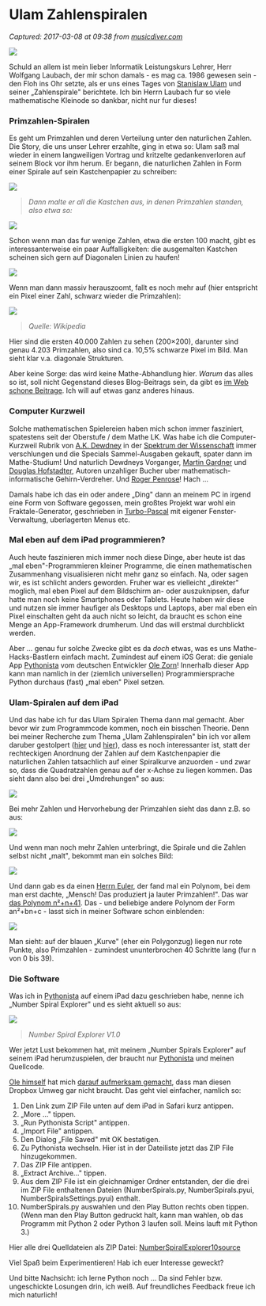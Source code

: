 # Ulam Zahlenspiralen

_Captured: 2017-03-08 at 09:38 from [musicdiver.com](http://musicdiver.com/wordpress/2017/02/ulam-zahlenspiralen/)_

![](http://musicdiver.com/wordpress/wp-content/uploads/2017/03/numberspiralscreenshot-3-816x733.jpg)

Schuld an allem ist mein lieber Informatik Leistungskurs Lehrer, Herr Wolfgang Laubach, der mir schon damals - es mag ca. 1986 gewesen sein - den Floh ins Ohr setzte, als er uns eines Tages von [Stanislaw Ulam](https://de.wikipedia.org/wiki/Stanis%C5%82aw_Marcin_Ulam) und seiner „Zahlenspirale" berichtete. Ich bin Herrn Laubach fur so viele mathematische Kleinode so dankbar, nicht nur fur dieses!

### Primzahlen-Spiralen

Es geht um Primzahlen und deren Verteilung unter den naturlichen Zahlen. Die Story, die uns unser Lehrer erzahlte, ging in etwa so: Ulam saß mal wieder in einem langweiligen Vortrag und kritzelte gedankenverloren auf seinem Block vor ihm herum. Er begann, die naturlichen Zahlen in Form einer Spirale auf sein Kastchenpapier zu schreiben:

![](http://musicdiver.com/wordpress/wp-content/uploads/2017/03/img_0366.png)

> _Dann malte er all die Kastchen aus, in denen Primzahlen standen, also etwa so:_

![](http://musicdiver.com/wordpress/wp-content/uploads/2017/03/img_0371.png)

Schon wenn man das fur wenige Zahlen, etwa die ersten 100 macht, gibt es interessanterweise ein paar Auffalligkeiten: die ausgemalten Kastchen scheinen sich gern auf Diagonalen Linien zu haufen!

![](http://musicdiver.com/wordpress/wp-content/uploads/2017/03/img_0374.png)

Wenn man dann massiv herauszoomt, fallt es noch mehr auf (hier entspricht ein Pixel einer Zahl, schwarz wieder die Primzahlen):

![](http://musicdiver.com/wordpress/wp-content/uploads/2017/03/img_0193.png)

> _Quelle: Wikipedia_

Hier sind die ersten 40.000 Zahlen zu sehen (200×200), darunter sind genau 4.203 Primzahlen, also sind ca. 10,5% schwarze Pixel im Bild. Man sieht klar v.a. diagonale Strukturen.

Aber keine Sorge: das wird keine Mathe-Abhandlung hier. _Warum_ das alles so ist, soll nicht Gegenstand dieses Blog-Beitrags sein, da gibt es [im Web schone Beitrage](http://ulamspiral.com). Ich will auf etwas ganz anderes hinaus.

### Computer Kurzweil

Solche mathematischen Spielereien haben mich schon immer fasziniert, spatestens seit der Oberstufe / dem Mathe LK. Was habe ich die Computer-Kurzweil Rubrik von [A.K. Dewdney](https://en.wikipedia.org/wiki/Alexander_Dewdney) in der [Spektrum der Wissenschaft](http://spektrum.de) immer verschlungen und die Specials Sammel-Ausgaben gekauft, spater dann im Mathe-Studium! Und naturlich Dewdneys Vorganger, [Martin Gardner](http://www.martin-gardner.org) und [Douglas Hofstadter](https://en.wikipedia.org/wiki/Douglas_Hofstadter), Autoren unzahliger Bucher uber mathematisch-informatische Gehirn-Verdreher. Und [Roger Penrose](https://en.wikipedia.org/wiki/Roger_Penrose)! Hach …

Damals habe ich das ein oder andere „Ding" dann an meinem PC in irgend eine Form von Software gegossen, mein großtes Projekt war wohl ein Fraktale-Generator, geschrieben in [Turbo-Pascal](https://de.wikipedia.org/wiki/Turbo_Pascal) mit eigener Fenster-Verwaltung, uberlagerten Menus etc.

### Mal eben auf dem iPad programmieren?

Auch heute faszinieren mich immer noch diese Dinge, aber heute ist das „mal eben"-Programmieren kleiner Programme, die einen mathematischen Zusammenhang visualisieren nicht mehr ganz so einfach. Na, oder sagen wir, es ist schlicht anders geworden. Fruher war es vielleicht „direkter" moglich, mal eben Pixel auf dem Bildschirm an- oder auszuknipsen, dafur hatte man noch keine Smartphones oder Tablets. Heute haben wir diese und nutzen sie immer haufiger als Desktops und Laptops, aber mal eben ein Pixel einschalten geht da auch nicht so leicht, da braucht es schon eine Menge an App-Framework drumherum. Und das will erstmal durchblickt werden.

Aber … genau fur solche Zwecke gibt es da _doch_ etwas, was es uns Mathe-Hacks-Bastlern einfach macht. Zumindest auf einem iOS Gerat: die geniale App [Pythonista](https://itunes.apple.com/de/app/pythonista-3/id1085978097?mt=8&at=10lHSv&ct=blog) vom deutschen Entwickler [Ole Zorn](https://twitter.com/olemoritz)! Innerhalb dieser App kann man namlich in der (ziemlich universellen) Programmiersprache Python durchaus (fast) „mal eben" Pixel setzen.

### Ulam-Spiralen auf dem iPad

Und das habe ich fur das Ulam Spiralen Thema dann mal gemacht. Aber bevor wir zum Programmcode kommen, noch ein bisschen Theorie. Denn bei meiner Recherche zum Thema „Ulam Zahlenspiralen" bin ich vor allem daruber gestolpert ([hier](http://www.naturalnumbers.org/sparticle.html) und [hier](http://www.numberspiral.com/index.html)), dass es noch interessanter ist, statt der rechteckigen Anordnung der Zahlen auf dem Kastchenpapier die naturlichen Zahlen tatsachlich auf einer Spiralkurve anzuorden - und zwar so, dass die Quadratzahlen genau auf der x-Achse zu liegen kommen. Das sieht dann also bei drei „Umdrehungen" so aus:

![](http://musicdiver.com/wordpress/wp-content/uploads/2017/03/numberspiralscreenshot.jpg)

Bei mehr Zahlen und Hervorhebung der Primzahlen sieht das dann z.B. so aus:

![](http://musicdiver.com/wordpress/wp-content/uploads/2017/03/numberspiralscreenshot-1.jpg)

Und wenn man noch mehr Zahlen unterbringt, die Spirale und die Zahlen selbst nicht „malt", bekommt man ein solches Bild:

![](http://musicdiver.com/wordpress/wp-content/uploads/2017/03/numberspiralscreenshot-2.jpg)

Und dann gab es da einen [Herrn Euler](https://de.wikipedia.org/wiki/Leonhard_Euler), der fand mal ein Polynom, bei dem man erst dachte, „Mensch! Das produziert ja lauter Primzahlen!". Das war [das Polynom n²+n+41](http://horstth.de/?p=1849). Das - und beliebige andere Polynom der Form an²+bn+c - lasst sich in meiner Software schon einblenden:

![](http://musicdiver.com/wordpress/wp-content/uploads/2017/03/numberspiralscreenshot-3.jpg)

Man sieht: auf der blauen „Kurve" (eher ein Polygonzug) liegen nur rote Punkte, also Primzahlen - zumindest ununterbrochen 40 Schritte lang (fur n von 0 bis 39).

### Die Software

Was ich in [Pythonista](https://itunes.apple.com/de/app/pythonista-3/id1085978097?mt=8&at=10lHSv&ct=blog) auf einem iPad dazu geschrieben habe, nenne ich „Number Spiral Explorer" und es sieht aktuell so aus:

![](http://musicdiver.com/wordpress/wp-content/uploads/2017/03/img_0211.jpg)

> _Number Spiral Explorer V1.0_

Wer jetzt Lust bekommen hat, mit meinem „Number Spirals Explorer" auf seinem iPad herumzuspielen, der braucht nur [Pythonista](https://itunes.apple.com/de/app/pythonista-3/id1085978097?mt=8&at=10lHSv&ct=blog) und meinen Quellcode.

[Ole himself](https://twitter.com/olemoritz) hat mich [darauf aufmerksam gemacht](https://twitter.com/olemoritz/status/838753638134779908), dass man diesen Dropbox Umweg gar nicht braucht. Das geht viel einfacher, namlich so:

  1. Den Link zum ZIP File unten auf dem iPad in Safari kurz antippen.
  2. „More …" tippen.
  3. „Run Pythonista Script" antippen.
  4. „Import File" antippen.
  5. Den Dialog „File Saved" mit OK bestatigen.
  6. Zu Pythonista wechseln. Hier ist in der Dateiliste jetzt das ZIP File hinzugekommen.
  7. Das ZIP File antippen.
  8. „Extract Archive…" tippen.
  9. Aus dem ZIP File ist ein gleichnamiger Ordner entstanden, der die drei im ZIP File enthaltenen Dateien (NumberSpirals.py, NumberSpirals.pyui, NumberSpiralsSettings.pyui) enthalt.
  10. NumberSpirals.py auswahlen und den Play Button rechts oben tippen. (Wenn man den Play Button gedruckt halt, kann man wahlen, ob das Programm mit Python 2 oder Python 3 laufen soll. Meins lauft mit Python 3.)

Hier alle drei Quelldateien als ZIP Datei: [NumberSpiralExplorer10source](http://musicdiver.com/wordpress/wp-content/uploads/2017/02/NumberSpiralExplorer10source.zip)

Viel Spaß beim Experimentieren! Hab ich euer Interesse geweckt?

Und bitte Nachsicht: ich lerne Python noch … Da sind Fehler bzw. ungeschickte Losungen drin, ich weiß. Auf freundliches Feedback freue ich mich naturlich!
